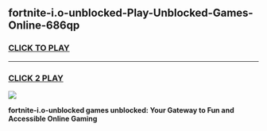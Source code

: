 
## fortnite-i.o-unblocked-Play-Unblocked-Games-Online-686qp
<h3>
<a href="https://premium76.site?title=fortnite-i.o-unblocked&ref=25A">CLICK TO PLAY</a></h3>
<hr>

<h3>
<a href="https://premium76.site?title=fortnite-i.o-unblocked&ref=25A">CLICK 2 PLAY</a>
  
</h3>

<a href="https://premium76.site?title=fortnite-i.o-unblocked&ref=25A"><img src="https://clearcache.store/games.png"></a>


**fortnite-i.o-unblocked games unblocked: Your Gateway to Fun and Accessible Online Gaming**
